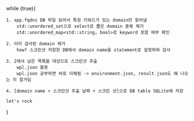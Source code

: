 while (true){

    1. app.fqdns DB 파일 읽어서 특정 키워드가 있는 domain만 찾아냄
        std::unordered_set으로 select로 뽑은 domain 중복 제거
        std::unordered_map<std::string, bool>로 keyword 포함 여부 확인
    
    2. 이미 검사된 domain 제거
        how? 스크린샷 저장한 DB에서 domain name을 statement로 설정하여 검사
    
    3. 2에서 남은 목록을 대상으로 스크린샷 추출
        wpl.json 활용
        wpl.json 공부하면 바로 이해됨 -> environment.json, result.json도 왜 나오는 지 알거임

    4. [domain name + 스크린샷 추출 날짜 + 스크린 샷]으로 DB table SQLite에 저장

    let's rock

}